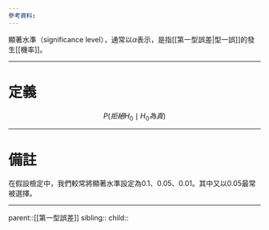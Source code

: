 ```yaml
---
參考資料:
---
```

顯著水準（significance level），通常以$\alpha$表示，是指[[第一型誤差|型一誤]]的發生[[機率]]。
- - -
# 定義
$$
P(拒絕H_0\mid H_0為真)
$$
- - -
# 備註
在假設檢定中，我們較常將顯著水準設定為0.1、0.05、0.01。其中又以0.05最常被選擇。
- - -
parent::[[第一型誤差]]
sibling::
child::